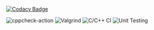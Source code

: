 [![Codacy Badge](https://app.codacy.com/project/badge/Grade/1d4c823498d244cf9b2d935405be03e1)](https://www.codacy.com/gh/99002536/CPP-MIni-Project/dashboard?utm_source=github.com&amp;utm_medium=referral&amp;utm_content=99002536/CPP-MIni-Project&amp;utm_campaign=Badge_Grade)

![cppcheck-action](https://github.com/99002536/CPP-MIni-Project/workflows/cppcheck-action/badge.svg)
![Valgrind](https://github.com/99002536/CPP-MIni-Project/workflows/Valgrind/badge.svg)
![C/C++ CI](https://github.com/99002536/CPP-MIni-Project/workflows/C/C++%20CI/badge.svg)
![Unit Testing](https://github.com/99002536/CPP-MIni-Project/workflows/Unit%20Testing/badge.svg)
